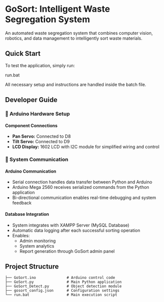 # GoSort: Intelligent Waste Segregation System

An automated waste segregation system that combines computer vision, robotics, and data management to intelligently sort waste materials.

## Quick Start

To test the application, simply run:

run.bat

All necessary setup and instructions are handled inside the batch file.

## Developer Guide

### 🔧 Arduino Hardware Setup

#### Component Connections
- **Pan Servo:** Connected to D8
- **Tilt Servo:** Connected to D9
- **LCD Display:** 1602 LCD with I2C module for simplified wiring and control

### 🔁 System Communication

#### Arduino Communication
- Serial connection handles data transfer between Python and Arduino
- Arduino Mega 2560 receives serialized commands from the Python application
- Bi-directional communication enables real-time debugging and system feedback

#### Database Integration
- System integrates with XAMPP Server (MySQL Database)
- Automatic data logging after each successful sorting operation
- Enables:
  - Admin monitoring
  - System analytics
  - Report generation through GoSort admin panel

## Project Structure
```
├── GoSort.ino              # Arduino control code
├── GoSort.py               # Main Python application
├── GoSort_Detect.py        # Object detection module
├── gosort_config.json      # Configuration settings
└── run.bat                 # Main execution script
```
